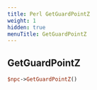 ```yaml
---
title: Perl GetGuardPointZ
weight: 1
hidden: true
menuTitle: GetGuardPointZ
---
```

## GetGuardPointZ
```perl
$npc->GetGuardPointZ()
```